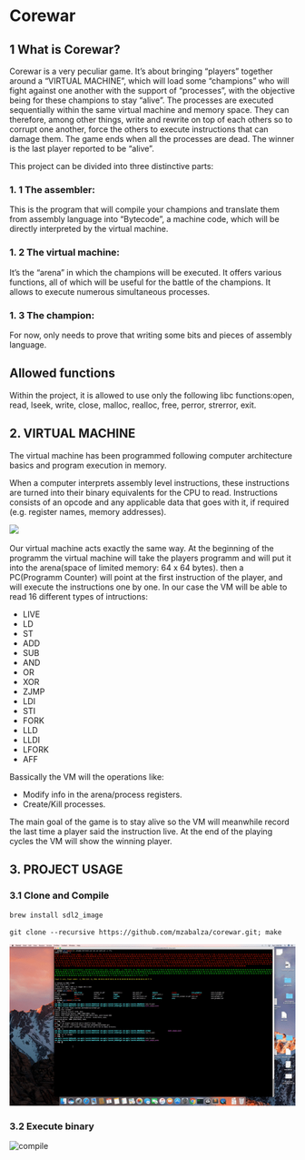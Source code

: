 Corewar
=====
## 1 What is Corewar?

Corewar is a very peculiar game. It’s about bringing “players” together around a “VIRTUAL MACHINE”, which will load some “champions” who will fight against one another with the support of “processes”, with the objective being for these champions to stay “alive”.
The processes are executed sequentially within the same virtual machine and memory space. They can therefore, among other things, write and rewrite on top of each others so to corrupt one another, force the others to execute instructions that can damage them.
The game ends when all the processes are dead. The winner is the last player reported to be “alive”.


This project can be divided into three distinctive parts:

### 1. 1 The assembler:
This is the program that will compile your champions and translate them from assembly language into “Bytecode”, a machine code, which will be directly interpreted by the virtual machine.
### 1. 2 The virtual machine:
It’s the “arena” in which the champions will be executed. It offers various functions, all of which will be useful for the battle of the champions. It allows to execute numerous simultaneous processes.
### 1. 3 The champion:
For now, only needs to prove that writing some bits and pieces of assembly language.

## Allowed functions
Within the project, it is allowed to use only the following libc functions:open, read, lseek, write, close, malloc, realloc, free, perror, strerror, exit.

## 2. VIRTUAL MACHINE

The virtual machine has been programmed following computer architecture basics and program execution in memory. 

When a computer interprets assembly level instructions, these instructions are turned into their binary equivalents for the CPU to read. Instructions consists of an opcode and any applicable data that goes with it, if required (e.g. register names, memory addresses).

<img src="https://github.com/mzabalza/corewar2/blob/master/img/architecture.png" width="50%">

Our virtual machine acts exactly the same way. At the beginning of the programm the virtual machine will take the players programm and will put it into the arena(space of limited memory: 64 x 64 bytes). then a PC(Programm Counter) will point at the first instruction of the player, and will execute the instructions one by one. In our case the VM will be able to read 16 different types of intructions:

- LIVE
- LD
- ST
- ADD
- SUB
- AND
- OR
- XOR
- ZJMP
- LDI
- STI
- FORK
- LLD
- LLDI
- LFORK
- AFF

Bassically the VM will the operations like:
- Modify info in the arena/process registers.
- Create/Kill processes.

The main goal of the game is to stay alive so the VM will meanwhile record the last time a player said the instruction live.
At the end of the playing cycles the VM will show the winning player.

## 3. PROJECT USAGE
### 3.1 Clone and Compile
```
brew install sdl2_image
```
```
git clone --recursive https://github.com/mzabalza/corewar.git; make
```
![compile](gifs/compile.gif)

### 3.2 Execute binary

![compile](gifs/run_vm.gif)
